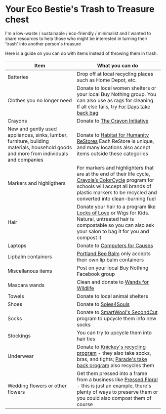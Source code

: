 # Your Eco Bestie's Trash to Treasure chest
I'm a low-waste / sustainable / eco-friendly / minimalist and I wanted to share resources to help those who might be interested in turning their 'trash' into another person's treasure

Here is a guide on you can do with items instead of throwing them in trash.

| Item | What you can do |
| ------ | -------------|
| Batteries | Drop off at local recycling places such as Home Depot, etc. |
| Clothes you no longer need | Donate to local women shelters or your local Buy Nothing group. You can also use as rags for cleaning. If all else fails, try [For Days take back bag](https://fordays.com/products/take-back-bag)|
| Crayons | Donate to [The Crayon Initiative](https://thecrayoninitiative.org/)
| New and gently used appliances, sinks, lumber, furniture, building materials, household goods and more from individuals and companies| Donate to [Habitat for Humanity ReStores](https://www.habitat.org/restores/donate-goods) Each ReStore is unique, and many locations also accept items outside these categories |
| Markers and highligthers | For markers and highlighters that are at the end of their life cycle, [Crayola’s ColorCycle](https://www.crayola.com/colorcycle) program for schools will accept all brands of plastic markers to be recycled and converted into clean-burning fuel
| Hair | Donate your hair to a program like [Locks of Love](https://locksoflove.org/) or Wigs for Kids. Natural, untreated hair is compostable so you can also ask your salon to bag it for you and compost it | 
| Laptops | Donate to [Computers for Causes](https://www.computerswithcauses.org/laptop-donation/) |
| Lipbalm containers | [Portland Bee Balm](https://portlandbeebalm.com/pages/recycle) only accepts their own lip balm containers | 
| Miscellanous items | Post on your local Buy Nothing Facebook group |
| Mascara wands | Clean and donate to [Wands for Wildlife](https://www.wandsforwildlife.org/donate-wands.html) |
| Towels | Donate to local animal shelters |
| Shoes | Donate to [Soles4Souls](https://soles4souls.org/give-shoes/) |
| Socks | Donate to [SmartWool's SecondCut](https://www.smartwool.com/second-cut/recycle.html) program to upcycle them info new socks | 
| Stockings | You can try to upcycle them into hair ties | 
| Underwear | Donate to [Knickey's recycling program](https://knickey.com/pages/recycle) - they also take socks, bras, and tights; [Parade's take back program](https://yourparade.com/pages/take-back) also recycles them |
| Wedding flowers or other flowers | Get them pressed into a frame from a business like [Pressed Floral](https://pressedfloral.com/pages/recreation-options) - this is just an example, there's plenty of ways to preserve them or you could also compost them of course |
